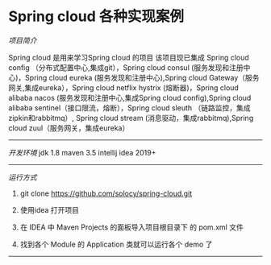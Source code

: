 # Spring cloud 各种实现案例

_项目简介_

Spring cloud 是用来学习Spring cloud 的项目
该项目现已集成 Spring cloud config （分布式配置中心,集成git），Spring cloud consul (服务发现和注册中心)，Spring cloud eureka (服务发现和注册中心),Spring cloud Gateway（服务网关,集成eureka），Spring cloud netflix hystrix (熔断器)，Spring cloud alibaba nacos (服务发现和注册中心,集成Spring cloud config),Spring cloud alibaba sentinel（接口限流，熔断），Spring cloud sleuth （链路监控，集成 zipkin和rabbitmq）, Spring cloud stream (消息驱动，集成rabbitmq),Spring cloud zuul（服务网关，集成eureka）

-------

_开发环境_
jdk 1.8
maven 3.5
intellij idea 2019+


-------

_运行方式_

1. git clone https://github.com/solocy/spring-cloud.git

2. 使用idea 打开项目
3. 在 IDEA 中 Maven Projects 的面板导入项目根目录下 的 pom.xml 文件
4. 找到各个 Module 的 Application 类就可以运行各个 demo 了
-------
